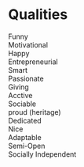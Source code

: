 # Qualities

Funny <br/>
Motivational <br/>
Happy <br/>
Entrepreneurial <br/>
Smart <br/>
Passionate <br/>
Giving <br/>
Acctive <br/>
Sociable <br/>
proud (heritage) <br/>
Dedicated <br/>
Nice  <br/>
Adaptable <br/>
Semi-Open <br/>
Socially Independent <br/>
